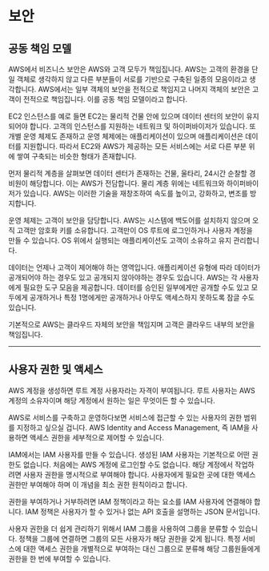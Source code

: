 # 보안

## 공동 책임 모델

AWS에서 비즈니스 보안은 AWS와 고객 모두가 책임집니다. AWS는 고객의 환경을 단일 객체로 생각하지 않고 다른 부분들이 서로를 기반으로 구축된 일종의 모음이라고 생각합니다. AWS에서는 일부 객체의 보안을 전적으로 책임지고 나머지 객체의 보안은 고객이 전적으로 책임집니다. 이를 공동 책임 모델이라고 합니다.

EC2 인스턴스를 예로 들면 EC2는 물리적 건물 안에 있으며 데이터 센터의 보안이 유지되어야 합니다. 고객의 인스턴스를 지원하는 네트워크 및 하이퍼바이저가 있습니다. 또 개별 운영 체제도 존재하고 운영 체제에는 애플리케이션이 있으며 애플리케이션은 데이터를 지원합니다. 따라서 EC2와 AWS가 제공하는 모든 서비스에는 서로 다른 부분 위에 쌓여 구축되는 비슷한 형태가 존재합니다.

먼저 물리적 계층을 살펴보면 데이터 센터가 존재하는 건물, 울타리, 24시간 순찰할 경비원이 해당합니다. 이는 AWS가 전담합니다. 물리 계층 위에는 네트워크와 하이퍼바이저가 있습니다. AWS는 이러한 기술을 재창조하여 속도를 높이고, 강화하고, 변조를 방지합니다.

운영 체제는 고객이 보안을 담당합니다. AWS는 시스템에 백도어를 설치하지 않으며 오직 고객만 암호화 키를 소유합니다. 고객만이 OS 루트에 로그인하거나 사용자 계정을 만들 수 있습니다. OS 위에서 실행되는 애플리케이션도 고객이 소유하고 유지 관리합니다.

데이터는 언제나 고객이 제어해야 하는 영역입니다. 애플리케이션 유형에 따라 데이터가 공개되어야 하는 경우도 있고 공개되지 않아야하는 경우도 있습니다. AWS는 각 사용자에게 필요한 도구 모음을 제공합니다. 데이터를 승인된 일부에게만 공개할 수도 있고 모두에게 공개하거나 특정 1명에게만 공개하거나 아무도 액세스하지 못하도록 잠글 수도 있습니다.

기본적으로 AWS는 클라우드 자체의 보안을 책임지며 고객은 클라우드 내부의 보안을 책임집니다.

---

## 사용자 권한 및 액세스

AWS 계정을 생성하면 루트 계정 사용자라는 자격이 부여됩니다. 루트 사용자는 AWS 계정의 소유자이며 해당 계정에서 원하는 일은 무엇이든 할 수 있습니다.

AWS로 서비스를 구축하고 운영하다보면 서비스에 접근할 수 있는 사용자의 권한 범위를 지정하고 싶으실 겁니다. AWS Identity and Access Management, 즉 IAM을 사용하면 액세스 권한을 세부적으로 제어할 수 있습니다.

IAM에서는 IAM 사용자를 만들 수 있습니다. 생성된 IAM 사용자는 기본적으로 어떤 권한도 없습니다. 처음에는 AWS 계정에 로그인할 수도 없습니다. 해당 계정에서 작업하려면 사용자 권한을 명시적으로 부여해야 합니다. 사용자에게 필요한 곳에 대한 액세스 권한만 부여해야 하며 이 개념을 최소 권한 원칙이라고 합니다.

권한을 부여하거나 거부하려면 IAM 정책이라고 하는 요소를 IAM 사용자에 연결해야 합니다. IAM 정책은 사용자가 할 수 있거나 없는 API 호출을 설명하는 JSON 문서입니다.

사용자 권한을 더 쉽게 관리하기 위해서 IAM 그룹을 사용하여 그룹을 분류할 수 있습니다. 정책을 그룹에 연결하면 그룹의 모든 사용자가 해당 권한을 갖게 됩니다. 특정 서비스에 대한 액세스 권한을 개별적으로 부여하는 대신 그룹으로 분류해 해당 그룹원들에게 권한을 한 번에 부여할 수 있습니다.
